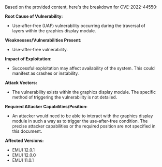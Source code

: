 Based on the provided content, here's the breakdown for CVE-2022-44550:

**Root Cause of Vulnerability:**
- Use-after-free (UAF) vulnerability occurring during the traversal of layers within the graphics display module.

**Weaknesses/Vulnerabilities Present:**
- Use-after-free vulnerability.

**Impact of Exploitation:**
- Successful exploitation may affect availability of the system. This could manifest as crashes or instability.

**Attack Vectors:**
- The vulnerability exists within the graphics display module. The specific method of triggering the vulnerability is not detailed.

**Required Attacker Capabilities/Position:**
- An attacker would need to be able to interact with the graphics display module in such a way as to trigger the use-after-free condition. The precise attacker capabilities or the required position are not specified in this document.

**Affected Versions:**
- EMUI 12.0.1
- EMUI 12.0.0
- EMUI 11.0.1